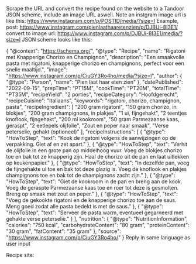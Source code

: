Scrape the URL and convert the recipe found on the website to a Tandoor JSON scheme, include an image URL aswell.
Note an instgram image url is like this: https://www.instagram.com/p/POSTID/media/?size=l
Example, post: https://www.instagram.com/pienlaathaaretenzien/p/DJBUi-8I3E1/ convert to image url: https://www.instagram.com/p/DJBUi-8I3E1/media/?size=l
 JSON scheme looks like this:

{
  "@context": "https://schema.org/",
  "@type": "Recipe",
  "name": "Rigatoni met Knapperige Chorizo en Champignon",
  "description": "Een smaakvolle pasta met rigatoni, knapperige chorizo en champignons, perfect voor een snelle maaltijd.",
  "image": "https://www.instagram.com/p/CiuGY3Ro4ho/media/?size=l",
  "author": {
    "@type": "Person",
    "name": "Pien laat haar eten zien"
  },
  "datePublished": "2022-09-15",
  "prepTime": "PT15M",
  "cookTime": "PT20M",
  "totalTime": "PT35M",
  "recipeYield": "2 porties",
  "recipeCategory": "Hoofdgerecht",
  "recipeCuisine": "Italiaans",
  "keywords": "rigatoni, chorizo, champignon, pasta",
  "recipeIngredient": [
    "200 gram rigatoni",
    "150 gram chorizo, in blokjes",
    "200 gram champignons, in plakjes",
    "1 ui, fijngehakt",
    "2 teentjes knoflook, fijngehakt",
    "200 ml kookroom",
    "50 gram Parmezaanse kaas, geraspt",
    "2 eetlepels olijfolie",
    "Zout en peper naar smaak",
    "Verse peterselie, gehakt (optioneel)"
  ],
  "recipeInstructions": [
    {
      "@type": "HowToStep",
      "text": "Kook de rigatoni volgens de aanwijzingen op de verpakking. Giet af en zet apart."
    },
    {
      "@type": "HowToStep",
      "text": "Verhit de olijfolie in een grote pan op middelhoog vuur. Voeg de blokjes chorizo toe en bak tot ze knapperig zijn. Haal de chorizo uit de pan en laat uitlekken op keukenpapier."
    },
    {
      "@type": "HowToStep",
      "text": "In dezelfde pan, voeg de fijngehakte ui toe en bak tot deze glazig is. Voeg de knoflook en plakjes champignons toe en bak tot de champignons zacht zijn."
    },
    {
      "@type": "HowToStep",
      "text": "Giet de kookroom in de pan en breng aan de kook. Voeg de geraspte Parmezaanse kaas toe en roer tot deze is gesmolten. Breng op smaak met zout en peper."
    },
    {
      "@type": "HowToStep",
      "text": "Voeg de gekookte rigatoni en de knapperige chorizo toe aan de saus. Meng goed zodat alle pasta bedekt is met de saus."
    },
    {
      "@type": "HowToStep",
      "text": "Serveer de pasta warm, eventueel gegarneerd met gehakte verse peterselie."
    }
  ],
  "nutrition": {
    "@type": "NutritionInformation",
    "calories": "750 kcal",
    "carbohydrateContent": "80 gram",
    "proteinContent": "30 gram",
    "fatContent": "35 gram"
  },
  "source": "https://www.instagram.com/p/CiuGY3Ro4ho/"
}
Reply in same language as user input

Recipe site: 
